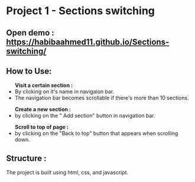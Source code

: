 # Project 1 - Sections switching
## Open demo : https://habibaahmed11.github.io/Sections-switching/
## How to Use:

<ul> <strong> Visit a certain section : </strong>
    <li>By clicking on it's name in navigaion bar. 
    <li> The navigation bar becomes scrollable if there's more than 10 sections.
   </ul>
<ul><strong>Create a new section :</strong>
   <li>by clicking on the " Add section" button in navigation bar.
   </ul>
<ul> <strong>Scroll to top of page :</strong>
  <li> by clicking on the "Back to top" button that appears when scrolling down.
  </ul> 

## Structure :
The project is built using html, css, and javascript.

